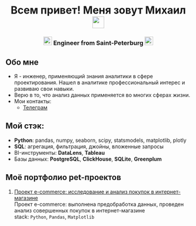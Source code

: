 <h1 align="center"> Всем привет! Меня зовут Михаил
<img src="https://github.com/blackcater/blackcater/raw/main/images/Hi.gif" height="32"/></h1>
<h3 align="center"> <img src="https://em-content.zobj.net/source/apple/391/sparkles_2728.png" height="23"/> Engineer from Saint-Peterburg <img src="https://em-content.zobj.net/source/apple/391/sparkles_2728.png" height="23"/> </h3>

## Обо мне
- Я - инженер, применяющий знания аналитики в сфере проектирования. Нашел в аналитике профессиональный интерес и развиваю свои навыки.
- Верю в то, что анализ данных применяется во многих сферах жизни.
- Мои контакты:
    - [Телеграм](https://t.me/milu098)

## Мой стэк:
- **Python**: pandas, numpy, seaborn, scipy, statsmodels, matplotlib, plotly
- **SQL**: агрегация, фильтрация, джойны, вложенные запросы
- BI-инструменты: **DataLens**, **Tableau**
- Базы данных: **PostgreSQL**, **ClickHouse**, **SQLite**, **Greenplum**

## Моё портфолио pet-проектов

1. [Проект e-commerce: исследование и анализ покупок в интернет-магазине]()<br />
   Проект e-commerce: выполнена предобработка данных, проведен анализ совершенных покупок в интернет-магазине <br />
   stack: `Python`, `Pandas`, `Matplotlib` <br />
